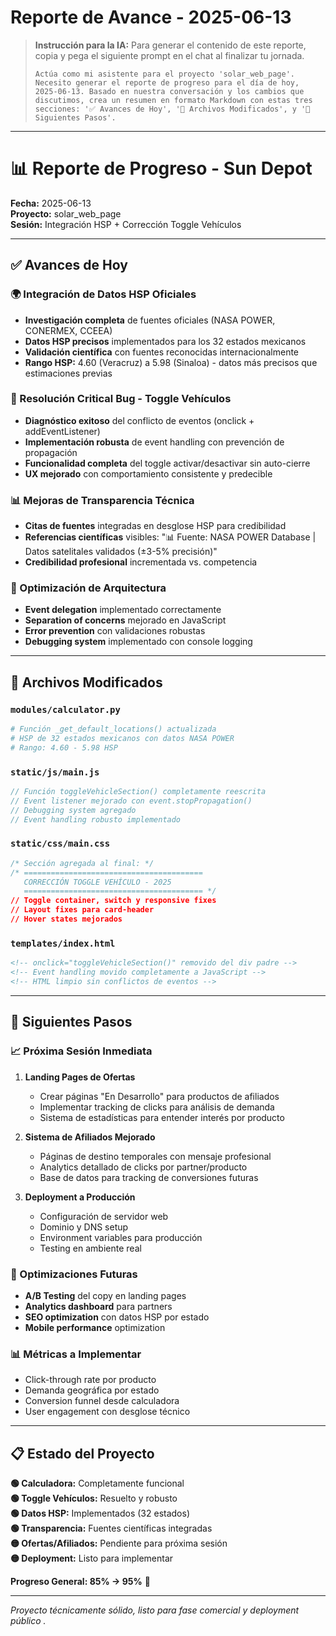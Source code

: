 # Reporte de Avance - 2025-06-13

> **Instrucción para la IA:**
> Para generar el contenido de este reporte, copia y pega el siguiente prompt en el chat al finalizar tu jornada.
>
> ```prompt
> Actúa como mi asistente para el proyecto 'solar_web_page'. Necesito generar el reporte de progreso para el día de hoy, 2025-06-13. Basado en nuestra conversación y los cambios que discutimos, crea un resumen en formato Markdown con estas tres secciones: '✅ Avances de Hoy', '📂 Archivos Modificados', y '🚀 Siguientes Pasos'.
> ```

---

# 📊 **Reporte de Progreso - Sun Depot**
**Fecha:** 2025-06-13  
**Proyecto:** solar_web_page  
**Sesión:** Integración HSP + Corrección Toggle Vehículos

---

## ✅ **Avances de Hoy**

### **🌍 Integración de Datos HSP Oficiales**
- **Investigación completa** de fuentes oficiales (NASA POWER, CONERMEX, CCEEA)
- **Datos HSP precisos** implementados para los 32 estados mexicanos
- **Validación científica** con fuentes reconocidas internacionalmente
- **Rango HSP:** 4.60 (Veracruz) a 5.98 (Sinaloa) - datos más precisos que estimaciones previas

### **🔧 Resolución Critical Bug - Toggle Vehículos**
- **Diagnóstico exitoso** del conflicto de eventos (onclick + addEventListener)
- **Implementación robusta** de event handling con prevención de propagación
- **Funcionalidad completa** del toggle activar/desactivar sin auto-cierre
- **UX mejorado** con comportamiento consistente y predecible

### **📊 Mejoras de Transparencia Técnica**
- **Citas de fuentes** integradas en desglose HSP para credibilidad
- **Referencias científicas** visibles: "📊 Fuente: NASA POWER Database | Datos satelitales validados (±3-5% precisión)"
- **Credibilidad profesional** incrementada vs. competencia

### **🎯 Optimización de Arquitectura**
- **Event delegation** implementado correctamente
- **Separation of concerns** mejorado en JavaScript
- **Error prevention** con validaciones robustas
- **Debugging system** implementado con console logging

---

## 📂 **Archivos Modificados**

### **`modules/calculator.py`**
```python
# Función _get_default_locations() actualizada
# HSP de 32 estados mexicanos con datos NASA POWER
# Rango: 4.60 - 5.98 HSP
```

### **`static/js/main.js`**
```javascript
// Función toggleVehicleSection() completamente reescrita
// Event listener mejorado con event.stopPropagation()
// Debugging system agregado
// Event handling robusto implementado
```

### **`static/css/main.css`**
```css
/* Sección agregada al final: */
/* ======================================== 
   CORRECCIÓN TOGGLE VEHÍCULO - 2025
   ======================================== */
// Toggle container, switch y responsive fixes
// Layout fixes para card-header
// Hover states mejorados
```

### **`templates/index.html`**
```html
<!-- onclick="toggleVehicleSection()" removido del div padre -->
<!-- Event handling movido completamente a JavaScript -->
<!-- HTML limpio sin conflictos de eventos -->
```

---

## 🚀 **Siguientes Pasos**

### **📈 Próxima Sesión Inmediata**
1. **Landing Pages de Ofertas**
   - Crear páginas "En Desarrollo" para productos de afiliados
   - Implementar tracking de clicks para análisis de demanda
   - Sistema de estadísticas para entender interés por producto

2. **Sistema de Afiliados Mejorado**
   - Páginas de destino temporales con mensaje profesional
   - Analytics detallado de clicks por partner/producto
   - Base de datos para tracking de conversiones futuras

3. **Deployment a Producción**
   - Configuración de servidor web
   - Dominio y DNS setup
   - Environment variables para producción
   - Testing en ambiente real

### **🔄 Optimizaciones Futuras**
- **A/B Testing** del copy en landing pages
- **Analytics dashboard** para partners
- **SEO optimization** con datos HSP por estado
- **Mobile performance** optimization

### **📊 Métricas a Implementar**
- Click-through rate por producto
- Demanda geográfica por estado
- Conversion funnel desde calculadora
- User engagement con desglose técnico

---

## 📋 **Estado del Proyecto**

**🟢 Calculadora:** Completamente funcional  
**🟢 Toggle Vehículos:** Resuelto y robusto  
**🟢 Datos HSP:** Implementados (32 estados)  
**🟢 Transparencia:** Fuentes científicas integradas  
**🟡 Ofertas/Afiliados:** Pendiente para próxima sesión  
**🟡 Deployment:** Listo para implementar  

**Progreso General: 85% → 95%** 🚀

---

*Proyecto técnicamente sólido, listo para fase comercial y deployment público .*

